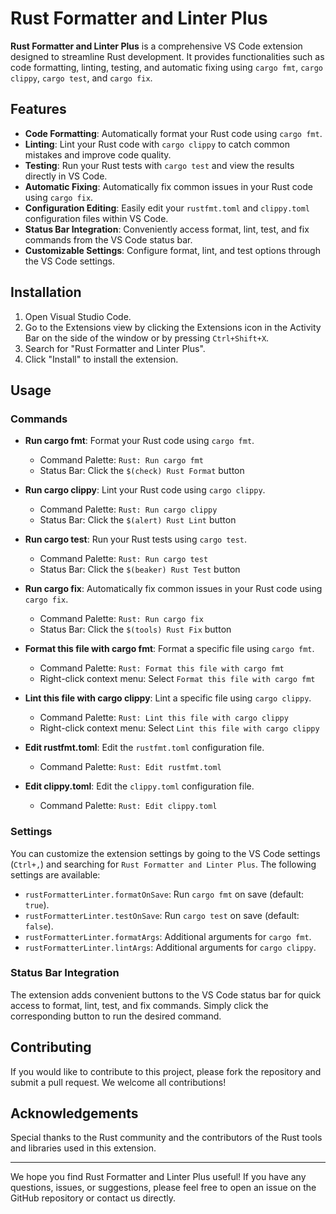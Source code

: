 # Rust Formatter and Linter Plus

**Rust Formatter and Linter Plus** is a comprehensive VS Code extension designed to streamline Rust development. It provides functionalities such as code formatting, linting, testing, and automatic fixing using `cargo fmt`, `cargo clippy`, `cargo test`, and `cargo fix`.

## Features

- **Code Formatting**: Automatically format your Rust code using `cargo fmt`.
- **Linting**: Lint your Rust code with `cargo clippy` to catch common mistakes and improve code quality.
- **Testing**: Run your Rust tests with `cargo test` and view the results directly in VS Code.
- **Automatic Fixing**: Automatically fix common issues in your Rust code using `cargo fix`.
- **Configuration Editing**: Easily edit your `rustfmt.toml` and `clippy.toml` configuration files within VS Code.
- **Status Bar Integration**: Conveniently access format, lint, test, and fix commands from the VS Code status bar.
- **Customizable Settings**: Configure format, lint, and test options through the VS Code settings.

## Installation

1. Open Visual Studio Code.
2. Go to the Extensions view by clicking the Extensions icon in the Activity Bar on the side of the window or by pressing `Ctrl+Shift+X`.
3. Search for "Rust Formatter and Linter Plus".
4. Click "Install" to install the extension.

## Usage

### Commands

- **Run cargo fmt**: Format your Rust code using `cargo fmt`.
  - Command Palette: `Rust: Run cargo fmt`
  - Status Bar: Click the `$(check) Rust Format` button

- **Run cargo clippy**: Lint your Rust code using `cargo clippy`.
  - Command Palette: `Rust: Run cargo clippy`
  - Status Bar: Click the `$(alert) Rust Lint` button

- **Run cargo test**: Run your Rust tests using `cargo test`.
  - Command Palette: `Rust: Run cargo test`
  - Status Bar: Click the `$(beaker) Rust Test` button

- **Run cargo fix**: Automatically fix common issues in your Rust code using `cargo fix`.
  - Command Palette: `Rust: Run cargo fix`
  - Status Bar: Click the `$(tools) Rust Fix` button

- **Format this file with cargo fmt**: Format a specific file using `cargo fmt`.
  - Command Palette: `Rust: Format this file with cargo fmt`
  - Right-click context menu: Select `Format this file with cargo fmt`

- **Lint this file with cargo clippy**: Lint a specific file using `cargo clippy`.
  - Command Palette: `Rust: Lint this file with cargo clippy`
  - Right-click context menu: Select `Lint this file with cargo clippy`

- **Edit rustfmt.toml**: Edit the `rustfmt.toml` configuration file.
  - Command Palette: `Rust: Edit rustfmt.toml`

- **Edit clippy.toml**: Edit the `clippy.toml` configuration file.
  - Command Palette: `Rust: Edit clippy.toml`

### Settings

You can customize the extension settings by going to the VS Code settings (`Ctrl+,`) and searching for `Rust Formatter and Linter Plus`. The following settings are available:

- `rustFormatterLinter.formatOnSave`: Run `cargo fmt` on save (default: `true`).
- `rustFormatterLinter.testOnSave`: Run `cargo test` on save (default: `false`).
- `rustFormatterLinter.formatArgs`: Additional arguments for `cargo fmt`.
- `rustFormatterLinter.lintArgs`: Additional arguments for `cargo clippy`.

### Status Bar Integration

The extension adds convenient buttons to the VS Code status bar for quick access to format, lint, test, and fix commands. Simply click the corresponding button to run the desired command.

## Contributing

If you would like to contribute to this project, please fork the repository and submit a pull request. We welcome all contributions!


## Acknowledgements

Special thanks to the Rust community and the contributors of the Rust tools and libraries used in this extension.

---

We hope you find Rust Formatter and Linter Plus useful! If you have any questions, issues, or suggestions, please feel free to open an issue on the GitHub repository or contact us directly.
